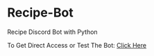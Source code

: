 # Recipe-Bot
Recipe Discord Bot with Python

To Get Direct Access or Test The Bot: [Click Here](https://discord.com/api/oauth2/authorize?client_id=862582863236431893&permissions=2148005952&scope=bot)
